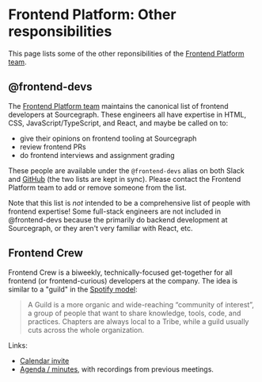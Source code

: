 # Frontend Platform: Other responsibilities

This page lists some of the other reponsibilities of the [Frontend Platform
team](./index.md).

## @frontend-devs

The [Frontend Platform team](./index.md) maintains the canonical list of frontend developers at Sourcegraph. These engineers all have expertise in HTML, CSS, JavaScript/TypeScript, and React, and maybe be called on to:

- give their opinions on frontend tooling at Sourcegraph
- review frontend PRs
- do frontend interviews and assignment grading

These people are available under the `@frontend-devs` alias on both Slack and [GitHub](https://github.com/orgs/sourcegraph/teams/frontend-devs) (the two lists are kept in sync). Please contact the Frontend Platform team to add or remove someone from the list.

Note that this list is _not_ intended to be a comprehensive list of people with frontend expertise! Some full-stack engineers are not included in @frontend-devs because the primarily do backend development at Sourcegraph, or they aren't very familiar with React, etc.

## Frontend Crew

Frontend Crew is a biweekly, technically-focused get-together for all frontend (or frontend-curious) developers at the company. The idea is similar to a "guild" in the [Spotify model](https://blog.crisp.se/wp-content/uploads/2012/11/SpotifyScaling.pdf):

> A Guild is a more organic and wide-reaching “community of interest”, a group
> of people that want to share knowledge, tools, code, and practices. Chapters
> are always local to a Tribe, while a guild usually cuts across the whole
> organization.

Links:

- [Calendar invite](https://calendar.google.com/event?action=TEMPLATE&tmeid=bTkzZGQ0cjc2aWJzbDIwZm05bWZldm1vY2pfMjAyMTEyMDJUMTYwMDAwWiBwYXRyaWNrQHNvdXJjZWdyYXBoLmNvbQ&tmsrc=patrick%40sourcegraph.com&scp=ALL)
- [Agenda / minutes](https://docs.google.com/document/d/1el48U_HejMzoUjQ_l2glyPSFkuqTCr_IvIvkfu2zNNY/edit#),
  with recordings from previous meetings.
